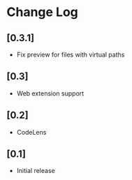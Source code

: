 # Change Log

## [0.3.1]

- Fix preview for files with virtual paths

## [0.3]

- Web extension support

## [0.2]

- CodeLens

## [0.1]

- Initial release